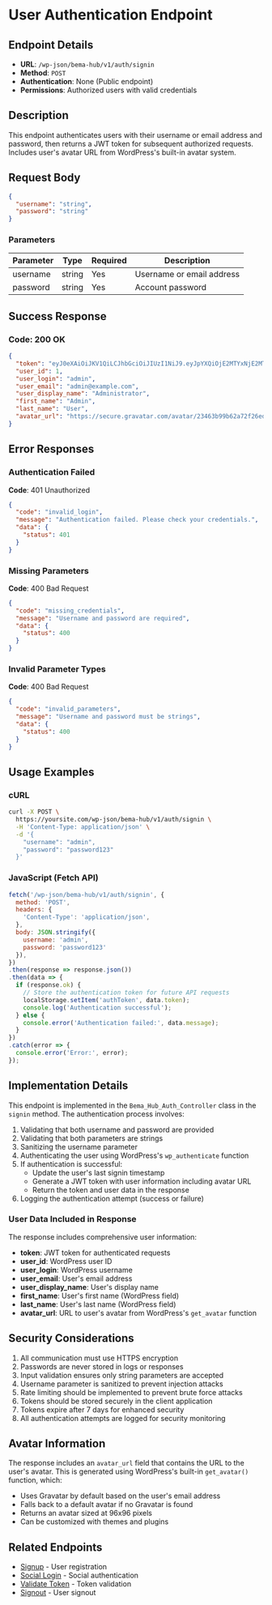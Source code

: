 # User Authentication Endpoint

## Endpoint Details
- **URL**: `/wp-json/bema-hub/v1/auth/signin`
- **Method**: `POST`
- **Authentication**: None (Public endpoint)
- **Permissions**: Authorized users with valid credentials

## Description
This endpoint authenticates users with their username or email address and password, then returns a JWT token for subsequent authorized requests. Includes user's avatar URL from WordPress's built-in avatar system.

## Request Body
```json
{
  "username": "string",
  "password": "string"
}
```

### Parameters
| Parameter | Type   | Required | Description                          |
|-----------|--------|----------|--------------------------------------|
| username  | string | Yes      | Username or email address            |
| password  | string | Yes      | Account password                     |

## Success Response

### Code: 200 OK
```json
{
  "token": "eyJ0eXAiOiJKV1QiLCJhbGciOiJIUzI1NiJ9.eyJpYXQiOjE2MTYxNjE2MTYsIm5iZiI6MTYxNjE2MTYxNiwiZXhwIjoxNjE2NzY2NDE2LCJkYXRhIjp7InVzZXJfaWQiOjEsInVzZXJfbG9naW4iOiJhZG1pbiIsInVzZXJfZW1haWwiOiJhZG1pbkBleGFtcGxlLmNvbSJ9fQ.XXXXXXXXXXXXXXXXXXXXXXXXXXXXXXXXXXXXXXXXXXX",
  "user_id": 1,
  "user_login": "admin",
  "user_email": "admin@example.com",
  "user_display_name": "Administrator",
  "first_name": "Admin",
  "last_name": "User",
  "avatar_url": "https://secure.gravatar.com/avatar/23463b99b62a72f26ed677cc556c44e8?s=96&d=mm&r=g"
}
```

## Error Responses

### Authentication Failed
**Code**: 401 Unauthorized
```json
{
  "code": "invalid_login",
  "message": "Authentication failed. Please check your credentials.",
  "data": {
    "status": 401
  }
}
```

### Missing Parameters
**Code**: 400 Bad Request
```json
{
  "code": "missing_credentials",
  "message": "Username and password are required",
  "data": {
    "status": 400
  }
}
```

### Invalid Parameter Types
**Code**: 400 Bad Request
```json
{
  "code": "invalid_parameters",
  "message": "Username and password must be strings",
  "data": {
    "status": 400
  }
}
```

## Usage Examples

### cURL
```bash
curl -X POST \
  https://yoursite.com/wp-json/bema-hub/v1/auth/signin \
  -H 'Content-Type: application/json' \
  -d '{
    "username": "admin",
    "password": "password123"
  }'
```

### JavaScript (Fetch API)
```javascript
fetch('/wp-json/bema-hub/v1/auth/signin', {
  method: 'POST',
  headers: {
    'Content-Type': 'application/json',
  },
  body: JSON.stringify({
    username: 'admin',
    password: 'password123'
  }),
})
.then(response => response.json())
.then(data => {
  if (response.ok) {
    // Store the authentication token for future API requests
    localStorage.setItem('authToken', data.token);
    console.log('Authentication successful');
  } else {
    console.error('Authentication failed:', data.message);
  }
})
.catch(error => {
  console.error('Error:', error);
});
```

## Implementation Details

This endpoint is implemented in the `Bema_Hub_Auth_Controller` class in the `signin` method. The authentication process involves:

1. Validating that both username and password are provided
2. Validating that both parameters are strings
3. Sanitizing the username parameter
4. Authenticating the user using WordPress's `wp_authenticate` function
5. If authentication is successful:
   - Update the user's last signin timestamp
   - Generate a JWT token with user information including avatar URL
   - Return the token and user data in the response
6. Logging the authentication attempt (success or failure)

### User Data Included in Response
The response includes comprehensive user information:
- **token**: JWT token for authenticated requests
- **user_id**: WordPress user ID
- **user_login**: WordPress username
- **user_email**: User's email address
- **user_display_name**: User's display name
- **first_name**: User's first name (WordPress field)
- **last_name**: User's last name (WordPress field)
- **avatar_url**: URL to user's avatar from WordPress's `get_avatar` function

## Security Considerations

1. All communication must use HTTPS encryption
2. Passwords are never stored in logs or responses
3. Input validation ensures only string parameters are accepted
4. Username parameter is sanitized to prevent injection attacks
5. Rate limiting should be implemented to prevent brute force attacks
6. Tokens should be stored securely in the client application
7. Tokens expire after 7 days for enhanced security
8. All authentication attempts are logged for security monitoring

## Avatar Information

The response includes an `avatar_url` field that contains the URL to the user's avatar. This is generated using WordPress's built-in `get_avatar()` function, which:
- Uses Gravatar by default based on the user's email address
- Falls back to a default avatar if no Gravatar is found
- Returns an avatar sized at 96x96 pixels
- Can be customized with themes and plugins

## Related Endpoints
- [Signup](endpoint-auth-signup.md) - User registration
- [Social Login](endpoint-auth-social-login.md) - Social authentication
- [Validate Token](endpoint-auth-validate.md) - Token validation
- [Signout](endpoint-auth-signout.md) - User signout